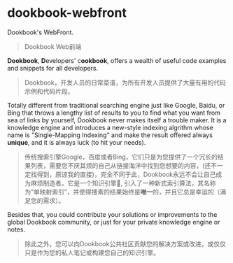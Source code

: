 # dookbook-webfront

Dookbook's WebFront.

> Dookbook Web前端

**Dookbook**, **D**evelopers' c**ookbook**, offers a wealth of useful code examples and snippets for all developers.

> Dookbook，开发人员的日常菜谱，为所有开发人员提供了大量有用的代码示例和代码片段。

Totally different from traditional searching engine just like Google, Baidu, or Bing that throws a lengthy list of results to you to find what you want from sea of links by yourself, Dookbook never makes itself a trouble maker. It is a knowledge engine and introduces a new-style indexing algrithm whose name is "Single-Mapping Indexing" and make the result offered always **unique**, and it is always luck (to hit your needs).

> 传统搜索引擎Google，百度或者Bing，它们只是为您提供了一个冗长的结果列表，需要您不厌其烦的自己从链接海洋中找到您想要的内容，(还不一定找得到，原谅我的直接)，完全不同于此，Dookbook永远不会让自己成为麻烦制造者。它是一个知识引擎, 引入了一种新式索引算法，其名称为“单映射索引”，并使得搜素的结果始终是**唯一**的，并且它总是幸运的（满足您的需求）。

Besides that, you could contribute your solutions or improvements to the global Dookbook community, or just for your private knowledge engine or notes.

> 除此之外，您可以向Dookbook公共社区贡献您的解决方案或改进，或仅仅只是作为您的私人笔记或构建您自己的知识引擎。
